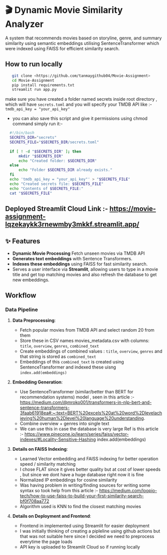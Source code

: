 # 🎬 Dynamic Movie Similarity Analyzer

A system that recommends movies based on storyline, genre, and summary similarity using semantic embeddings utilising SentenceTransformer which were indexed using FAISS for efficient similarity search.


## How to run locally 
 ```sh
    git clone <https://github.com/tanmaygithub04/Movie-Assignment>
    cd Movie-Assignment
    pip install requirements.txt
    streamlit run app.py
   ```
 make sure you have created a folder named secrets inside root directory , which will have `secrets.toml` and you will specify your TMDB API like :- `tmdb_api_key = "your_api_key"`

-  you can also save this script and give it permissions using chmod command simply run it:- 
```sh
  #!/bin/bash
  SECRETS_DIR="secrets"
  SECRETS_FILE="$SECRETS_DIR/secrets.toml"
  
  if [ ! -d "$SECRETS_DIR" ]; then
      mkdir "$SECRETS_DIR"
      echo "Created folder: $SECRETS_DIR"
  else
      echo "Folder $SECRETS_DIR already exists."
  fi
  echo 'tmdb_api_key = "your_api_key"' > "$SECRETS_FILE"
  echo "Created secrets file: $SECRETS_FILE"
  echo "Contents of $SECRETS_FILE:"
  cat "$SECRETS_FILE"
```

## Deployed Streamlit Cloud Link :- https://movie-assignment-lqzekaykk3rnewmby3mkkf.streamlit.app/



## ✨ Features
- **Dynamic Movie Processing** Fetch unseen movies via TMDB API
- **Generates text embeddings** with Sentence Transformers.
- **Indexes these embeddings** using FAISS for fast similarity search.
- Serves a user interface via **Streamlit**, allowing users to type in a movie title and get top matching movies and also refresh the database to get new embeddings.



##  Workflow
### Data Pipeline
1. **Data Preprocessing**:
   - Fetch popular movies from TMDB API and select random 20 from them
   - Store these in CSV names movies_metadata.csv with columns: `title`, `overview`, `genres`, `combined_text` 
   - Create embeddings of combined values : `title`, `overview`, `genres` and that string is stored as `combined_text` 
   - Embeddings of this `combined_text` is created using SentenceTransformer and indexed these uisng ``index.add(embeddings)``

2. **Embedding Generation**:
   - Use SentenceTransformer (similar/better than BERT for recommendation systems) model , seen in this article :- https://medium.com/@mroko001/transformers-in-nlp-bert-and-sentence-transformers-3faab61918ea#:~:text=BERT%20excels%20at%20word%2Dlevelachieving%20human%2Dlevel%20language%20understanding.
   - Combine overview + genres into single text
   - We can use this in case the database is very large Ref is this article :- https://www.pinecone.io/learn/series/faiss/vector-indexes/#Locality-Sensitive-Hashing
index.add(embeddings)

3. **Details on FAISS Indexing**:
   - Learned Vector embedding and FAISS indexing for better operation speed / similarity matching 
   - I chose FLAT since it gives better quality but at cost of lower speeds , but since we dont have a huge database right now it is fine
   - Normalized IP embeddings for cosine similarity
   - Was having problem in writing/finding sources for writing some syntax so took help from this article :- https://medium.com/loopio-tech/how-to-use-faiss-to-build-your-first-similarity-search-bf0f708aa772
   - Algorithm used is KNN to find the closest matching movies 

4. **Details on Deployment and Frontend**:
   - Frontend in implemented using Streamlit for easier deployment
   - I was initially thinking of creating a pipleline using github actions but that was not suitable here since I decided  we need to preprocess everytime the page loads
   - API key is uploaded to Streamlit Cloud so if running locally 
  



  

